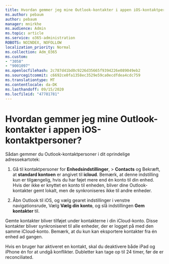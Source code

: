 ```yaml
---
title: Hvordan gemmer jeg mine Outlook-kontakter i appen iOS-kontaktpersoner?
ms.author: pebaum
author: pebaum
manager: mnirkhe
ms.audience: Admin
ms.topic: article
ms.service: o365-administration
ROBOTS: NOINDEX, NOFOLLOW
localization_priority: Normal
ms.collection: Adm_O365
ms.custom:
- "3058"
- "9001097"
ms.openlocfilehash: 2c787d41bd0c9226d35665f9394226e089049eb2
ms.sourcegitcommit: c6692ce0fa1358ec3529e59ca0ecdfdea4cdc759
ms.translationtype: MT
ms.contentlocale: da-DK
ms.lasthandoff: 09/15/2020
ms.locfileid: "47781781"
---
```

# <a name="how-do-i-save-my-outlook-contacts-to-my-ios-contacts-app"></a>Hvordan gemmer jeg mine Outlook-kontakter i appen iOS-kontaktpersoner?

Sådan gemmer du Outlook-kontaktpersoner i dit oprindelige adressekartotek:
 
1. Gå til kontaktpersoner for **Enhedsindstillinger**,  >  **Contacts** og Bekræft, at **standard kontoen** er angivet til **icloud**. Bemærk, at denne indstilling kun er tilgængelig, hvis du har føjet mere end én konto til din enhed. Hvis der ikke er knyttet en konto til enheden, bliver dine Outlook-kontakter gemt lokalt, men de synkroniseres ikke til andre enheder.
 
2. Åbn Outlook til iOS, og vælg gearet indstillinger i venstre navigationsrude, Vælg **Vælg din konto**, og slå indstillingen **Gem kontakter** til.
 
Gemte kontakter bliver tilføjet under kontakterne i din iCloud-konto. Disse kontakter bliver synkroniseret til alle enheder, der er logget på med den samme iCloud-konto. Bemærk, at du kun kan eksportere kontakter fra én enhed ad gangen.
 
Hvis en bruger har aktiveret en kontakt, skal du deaktivere både iPad og iPhone én for at undgå konflikter. Dubletter kan tage op til 24 timer, før de er reconciliated.